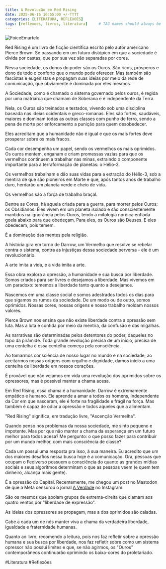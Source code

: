 ```yaml
---
title: A Revolução em Red Rising
date: 2025-06-16 16:55:00 +/-TTTT
categories: [LITERATURA, REFLEXOES]
tags: [reflexoes, livros, literatura]     # TAG names should always be lowercase
---
```


 

![FoiceEmartelo](https://static.significados.com.br/foto/500px-hammer-and-sickle.svg.png?width=768)


Red Rising é um livro de ficção científica escrito pelo autor americano Pierce Brown. Se passando em um futuro distópico em que a sociedade é divida por castas, que por sua vez são separadas por cores. 

Nessa sociedade, os donos do poder são os Ouros. São ricos, prósperos e dono de todo o conforto que o mundo pode oferecer. Mas também são fascistas e eugenistas e propagam suas ideias por meio da rede de comunicação, que obviamente é dominada por eles mesmos.

A Sociedade, como é chamado o sistema governado pelos ouros, é regida por uma matriarca que chamam de Soberana e é independente da Terra. 

Nela, os Ouros são treinados e testados, vivendo sob uma disciplina baseada nas ideias ocidentais e greco-romanas. Eles são fortes, saudáveis, maiores e dominam todas as outras classes com punho de ferro, sendo a pena de morte por enforcamento a punição para quem desobedecer. 

Eles acreditam que a humanidade não é igual e que os mais fortes deve prosperar sobre os mais fracos.

Cada cor desempenha um papel, sendo os vermelhos os mais oprimidos. Os ouros mentem, enganam e criam promessas vazias para que os vermelhos continuem a trabalhar nas minas, extraindo o componente importante para a terraformação de planetas: o Hélio-3. 

Os vermelhos trabalham e dão suas vidas para a extração do Hélio-3, sob a mentira de que são pioneiros em Marte e que, após tantos anos de trabalho duro, herdarão um planeta verde e cheio de vida. 

Os vermelhos são a força de trabalho braçal. 

Dentre as Cores, há aquela criada para a guerra, para morrer pelos Ouros: os Obsidianos. Eles vivem em um planeta isolado e são conscientemente mantidos na ignorância pelos Ouros, tendo a mitologia nórdica enfiada goela abaixo para que obedeçam. Para eles, os Ouros são Deuses. E eles obedecem, pois temem. 

É a dominação das mentes pela religião.

A história gira em torno de Darrow, um Vermelho que resolve se rebelar contra o sistema, contra as injustiças dessa sociedade perversa - ele é um revolucionário. 

A arte imita a vida, e a vida imita a arte. 

Essa obra explora a opressão, a humanidade e sua busca por liberdade. Somos criados para ser livres e desejamos a liberdade. Mas vivemos em um paradoxo: tememos a liberdade tanto quanto a desejamos. 

Nascemos em uma classe social e somos adestrados todos os dias para que sigamos os rumos da sociedade. De um modo ou de outro, somos oprimidos. Nossas cores, nossas origens e nosso trabalho moldam nossos valores.

Pierce Brown nos ensina que não existe liberdade contra a opressão sem luta. Mas a luta é contida por meio da mentira, da confusão e das migalhas. 

As narrativas são determinadas pelos detentores do poder, daqueles no topo da pirâmide. Toda grande revolução precisa de um início, precisa de uma centelha e essa centelha começa pela consciência. 

Ao tomarmos consciência de nosso lugar no mundo e na sociedade, ao aceitarmos nossas origens com orgulho e dignidade, damos início a uma centelha de liberdade em nossos corações. 

É provável que não vejamos em vida uma revolução dos oprimidos sobre os opressores, mas é possível manter a chama acesa. 

Em Red Rising, essa chama é a humanidade. Darrow é extremamente empático e humano. Ele aprende a amar a todos os homens, independente da Cor em que nasceram, ele é forte na fragilidade e frágil na força. Mas também é capaz de odiar a opressão e todos aqueles que a alimentam. 

"Red Rising" significa, em tradução livre, "Ascenção Vermelha". 

Quando penso nos problemas da nossa sociedade, me sinto pequeno e impotente. Mas por que não manter a chama da esperança em um futuro melhor para todos acesa? Me pergunto: o que posso fazer para contribuir por um mundo melhor, com mais consciência de classe?

Cada um possui uma resposta pra isso, à sua maneira. Eu acredito que um dos maiores desafios nessa busca hoje é a comunicação. Ora, pessoas que ocupam o Fediverso possuem a consciência do quanto as grandes mídias sociais e seus algoritmos determinam o que as pessoas veem (e quem tem dinheiro, alcança mais gente). 

É a opressão do Capital. Recentemente, me chegou um post no Mastodon de que a Meta censurou o jornal [A Verdade](https://averdade.org.br/) no Instagram. 

São os mesmos que apoiam grupos de extrema-direita que clamam aos quatro ventos por "liberdade de expressão". 

As ideias dos opressores se propagam, mas a dos oprimidos são caladas. 

Cabe a cada um de nós manter viva a chama da verdadeira liberdade, igualdade e fraternidade humanas.

Quanto ao livro, recomendo a leitura, pois nos faz refletir sobre a opressão humana e sua busca por liberdade, nos faz refletir sobre como um sistema opressor não possui limites e que, se não agirmos, os "Ouros" contemporâneos continuarão oprimindo os baixa-cores do proletariado. 


#Literatura #Reflexões


